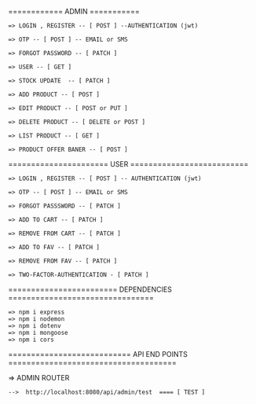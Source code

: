 ============ ADMIN ===========

    => LOGIN , REGISTER -- [ POST ] --AUTHENTICATION (jwt)

    => OTP -- [ POST ] -- EMAIL or SMS

    => FORGOT PASSWORD -- [ PATCH ]

    => USER -- [ GET ]

    => STOCK UPDATE  -- [ PATCH ]

    => ADD PRODUCT -- [ POST ]

    => EDIT PRODUCT -- [ POST or PUT ]

    => DELETE PRODUCT -- [ DELETE or POST ]

    => LIST PRODUCT -- [ GET ]

    => PRODUCT OFFER BANER -- [ POST ]

====================== USER ==========================

    => LOGIN , REGISTER -- [ POST ] -- AUTHENTICATION (jwt)

    => OTP -- [ POST ] -- EMAIL or SMS

    => FORGOT PASSSWORD -- [ PATCH ]

    => ADD TO CART -- [ PATCH ]

    => REMOVE FROM CART -- [ PATCH ]

    => ADD TO FAV -- [ PATCH ]

    => REMOVE FROM FAV -- [ PATCH ]

    => TWO-FACTOR-AUTHENTICATION - [ PATCH ]

======================== DEPENDENCIES ================================

    => npm i express
    => npm i nodemon
    => npm i dotenv
    => npm i mongoose
    => npm i cors
   

=========================== API END POINTS =====================================

=> ADMIN ROUTER

    -->  http://localhost:8080/api/admin/test  ==== [ TEST ]
